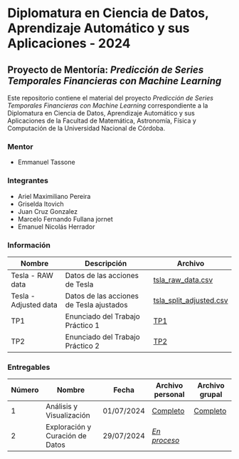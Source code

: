 # Diplomatura en Ciencia de Datos, Aprendizaje Automático y sus Aplicaciones - 2024

## Proyecto de Mentoría: *Predicción de Series Temporales Financieras con Machine Learning*

Este repositorio contiene el material del proyecto *Predicción de Series Temporales Financieras con Machine Learning* correspondiente a la Diplomatura en Ciencia de Datos, Aprendizaje Automático y sus Aplicaciones de la Facultad de Matemática, Astronomía, Física y Computación de la Universidad Nacional de Córdoba.

### Mentor

- Emmanuel Tassone

### Integrantes

- Ariel Maximiliano Pereira
- Griselda Itovich
- Juan Cruz Gonzalez
- Marcelo Fernando Fullana jornet
- Emanuel Nicolás Herrador

### Información

| Nombre | Descripción | Archivo |
| ------ | ----------- | ------- |
| Tesla - RAW data | Datos de las acciones de Tesla | [tsla_raw_data.csv](./data/tsla_raw_data.csv) |
| Tesla - Adjusted data | Datos de las acciones de Tesla ajustados | [tsla_split_adjusted.csv](./data/tsla_split_adjusted.csv) |
| TP1 | Enunciado del Trabajo Práctico 1 | [TP1](./enunciados/TP1.pdf) |
| TP2 | Enunciado del Trabajo Práctico 2 | [TP2](./enunciados/TP2.pdf) |

### Entregables

| Número | Nombre | Fecha | Archivo personal | Archivo grupal |
| ------ | ------ | ----- | ---------------- | -------------- |
| 1 | Análisis y Visualización | 01/07/2024 | [Completo](./entregables/tp1/personal.ipynb) | [Completo](./entregables/tp1/grupal.ipynb) |
| 2 | Exploración y Curación de Datos | 29/07/2024 | [*En proceso*](./entregables/tp2/personal.ipynb) | |